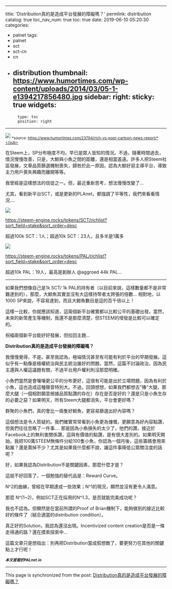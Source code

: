 
---
title: 'Distribution真的是造成平台發展的障礙嗎？'
permlink: distribution
catalog: true
toc_nav_num: true
toc: true
date: 2019-06-10 05:20:30
categories:
- palnet
tags:
- palnet
- sct
- sct-cn
- cn
- distribution
thumbnail: https://www.humortimes.com/wp-content/uploads/2014/03/05-1-e1394217856480.jpg
sidebar:
    right:
        sticky: true
widgets:
    -
        type: toc
        position: right
---


![](https://www.humortimes.com/wp-content/uploads/2014/03/05-1-e1394217856480.jpg)
<sub>*source: https://www.humortimes.com/23794/rich-vs-poor-cartoon-news-report/*</sub>

在Steem上，SP分布極度不均，早已是眾人皆知的情況。不過，隨著時間過去，情況慢慢改善，只是，大鯨與小魚之間的距離，還是相當遙遠。許多人把Steem社區發展，文章品質篩選機制喪失，歸咎於此一原因，認為大鯨好惡主導平台，導致主力用戶喪失興趣而離開等等。

我曾經是這樣想法的信徒之一。但，最近重新思考，想法慢慢改變了...

尤其，看到新平台SCT，或是更新的PLAnet，都強調了平等性，我們來看看情況....

![](https://cdn.steemitimages.com/DQmeY1WYiw231ZVpQtuHu5iJKTcS2F8w2LeGgJznQSFQhiE/image.png)

https://steem-engine.rocks/tokens/SCT/richlist?sort_field=stake&sort_order=desc

超過100k SCT：1人；超過10k SCT：23人，且多半是1萬多

![](https://cdn.steemitimages.com/DQmSP4DF1vUX7SXkmkXTpdw1TbSTpcfWwNzRvDacQJ7vPX1/image.png)

https://steem-engine.rocks/tokens/PAL/richlist?sort_field=stake&sort_order=desc

超過10k PAL：19人，最高是創辦人 @aggroed 44k PAL...

****

如果我們想像自己是1k SCT/ 1k PAL的持有者（以目前來說，這樣數量都不是非常難達到的），那麼，大鯨魚其實並沒有大這樣持幣者太誇張的倍數... 相對地，以1000 SP來說，不容易達到，而且大鯨魚數目是這的百千倍以上！

這樣一比較，你就應該知道，這兩個新平台確實都以比較公平的基礎出發。當然，未來的新幣產生等機制，我還不是那麼清楚，但STEEM的增發是比較可以確定的。

祝福兩個新平台能好好發展，但拉回主題...

**Distribution真的是造成平台發展的障礙嗎？**

我慢慢覺得，不是。甚至我認為，極端情況甚至有可能有利於平台的早期發展。這似乎有一點像是極權統治與民主統治誰好的問題，當然，這篇不討論政治，因為民主還與人權這議題有關，不過平台用戶權利則沒那麼明確。

小魚們當然是會嚷嚷更公平的分布更好，這很有可能是出於立場問題，因為有利於小魚，這也造成這種聲音特別大。不過，回頭想想，如果我們都想去"擼"大腿，那麼大腿（一個相對願意根據品質點讚的存在）存在是否是好的？還是只是小魚生存的必要之惡？如果明天，所有Steem大腿都消失，平台會更好嗎？

群聚的小魚們，真的會比一兩隻好鯨魚，更容易篩選出好內容嗎？

這個想法是令人質疑的。我們確實常常看到小魚更為慷慨，更願意為好內容點讚，但我們往往忽略了一件事.... 那是因為小魚損失的太少了，他們的讚，接近於Facebook上的無利害關係讚，這與有價值的點讚，是有很大差別的。如果明天開始，我把100萬STEEM無條件分給100隻小魚，你認為一個月後，這些籌碼會用來點誰？還是賣掉不少？尤其是如果我什麼都不說，讓這件事降低公眾關注度的話呢？

好，如果我認為Distribution不是關鍵因素，那麼什麼才是？

這就不好回答了，一個勉強的替代品是：Reward Curve。

N^2的曲線，曾經在早期達成一些效果；N^1的現況，顯然並沒有更令人滿意。

那麼 N^(1~2)，例如SCT正在採用的N^1.3，是否就能完美成功呢？

我也不認為。但顯然是在當前所謂的Proof of Brian機制下，能夠做到的接近比較好的條件了（結合適當的distribution condition）。

真正好的Solution，我認為還沒出現。Incentivized content creation是否是一條走得通的路？還在摸索探索中... 

這篇文章只是想指出：別再把Distribution當成假想敵了，要更努力在其他的關鍵點上才行呢！

<sub>***本文首發於PALnet.io***</sub>

- - -

This page is synchronized from the post: [Distribution真的是造成平台發展的障礙嗎？](https://steemit.com/@deanliu/distribution)
